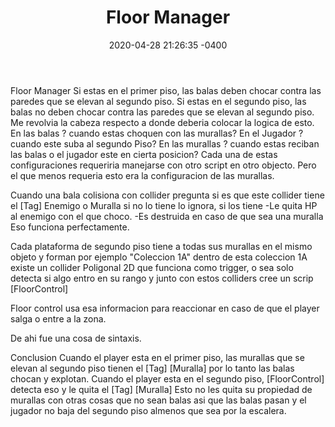 ﻿---
layout: post
title:  "Floor Manager"
date:   2020-04-28 21:26:35 -0400
categories: [gamedev, danmakui]
---
Floor Manager
Si estas en el primer piso, las balas deben chocar contra las paredes que se elevan al segundo piso.
Si estas en el segundo piso, las balas no deben chocar contra las paredes que se elevan al segundo piso.
Me revolvia la cabeza respecto a donde deberia colocar la logica de esto.
En las balas ? cuando estas choquen con las murallas?
En el Jugador ? cuando este suba al segundo Piso?
En las murallas ? cuando estas reciban las balas o el jugador este en cierta posicion?
Cada una de estas configuraciones requeriria manejarse con otro script en otro objecto.
Pero el que menos requeria esto era la configuracion de las murallas.

Cuando una bala colisiona con collider pregunta si es que este collider tiene el [Tag] Enemigo o Muralla si no lo tiene lo ignora, si los tiene 
-Le quita HP al enemigo con el que choco.
-Es destruida en caso de que sea una muralla
Eso funciona perfectamente.

Cada plataforma de segundo piso tiene a todas sus murallas en el mismo objeto y forman por ejemplo "Coleccion 1A" dentro de esta coleccion 1A existe un collider Poligonal 2D que funciona como trigger, o sea solo detecta si algo entro en su rango y junto con estos colliders cree un scrip [FloorControl]

Floor control usa esa informacion para reaccionar en caso de que el player salga o entre a la zona.

De ahi fue una cosa de sintaxis.

Conclusion
Cuando el player esta en el primer piso, las murallas que se elevan al segundo piso tienen el [Tag] [Muralla] por lo tanto las balas chocan y explotan.
Cuando el player esta en el segundo piso, [FloorControl] detecta eso y le quita el [Tag] [Muralla] Esto no les quita su propiedad de murallas con otras cosas que no sean balas asi que las balas pasan y el jugador no baja del segundo piso almenos que sea por la escalera.


